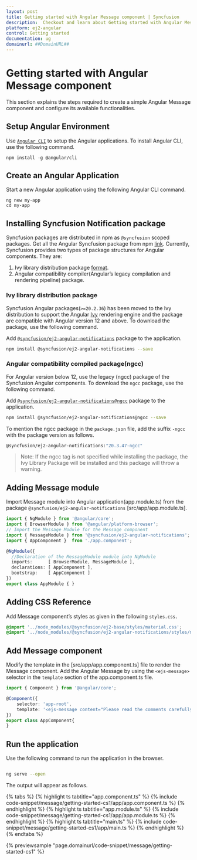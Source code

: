 ```yaml
---
layout: post
title: Getting started with Angular Message component | Syncfusion
description:  Checkout and learn about Getting started with Angular Message component of Syncfusion Essential JS 2 and more details.
platform: ej2-angular
control: Getting started 
documentation: ug
domainurl: ##DomainURL##
---
```


# Getting started with Angular Message component

This section explains the steps required to create a simple Angular Message component and configure its available functionalities.

## Setup Angular Environment

Use [`Angular CLI`](https://github.com/angular/angular-cli) to setup the Angular applications. To install Angular CLI, use the following command.

```
npm install -g @angular/cli
```

## Create an Angular Application

Start a new Angular application using the following Angular CLI command.

```
ng new my-app
cd my-app
```

## Installing Syncfusion Notification package

Syncfusion packages are distributed in npm as `@syncfusion` scoped packages. Get all the Angular Syncfusion package from npm [link]( https://www.npmjs.com/search?q=%40syncfusion%2Fej2-angular- ).
Currently, Syncfusion provides two types of package structures for Angular components. They are:
1. Ivy library distribution package [format](https://angular.io/guide/angular-package-format#angular-package-format).
2. Angular compatibility compiler(Angular’s legacy compilation and rendering pipeline) package.

### Ivy library distribution package

Syncfusion Angular packages(`>=20.2.36`) has been moved to the Ivy distribution to support the Angular [Ivy](https://docs.angular.lat/guide/ivy) rendering engine and the package are compatible with Angular version 12 and above. To download the package, use the following command.

Add [`@syncfusion/ej2-angular-notifications`](https://www.npmjs.com/package/@syncfusion/ej2-angular-notifications/v/20.3.47) package to the application.

```bash
npm install @syncfusion/ej2-angular-notifications --save
```

### Angular compatibility compiled package(ngcc)

For Angular version below 12, use the legacy (ngcc) package of the Syncfusion Angular components. To download the `ngcc` package, use the following command.

Add [`@syncfusion/ej2-angular-notifications@ngcc`](https://www.npmjs.com/package/@syncfusion/ej2-angular-notifications/v/20.3.47-ngcc) package to the application.

```bash
npm install @syncfusion/ej2-angular-notifications@ngcc --save
```

To mention the ngcc package in the `package.json` file, add the suffix `-ngcc` with the package version as follows.

```bash
@syncfusion/ej2-angular-notifications:"20.3.47-ngcc"
```

>Note: If the ngcc tag is not specified while installing the package, the Ivy Library Package will be installed and this package will throw a warning.

## Adding Message module

Import Message module into Angular application(app.module.ts) from the package `@syncfusion/ej2-angular-notifications` [src/app/app.module.ts].

```typescript
import { NgModule } from '@angular/core';
import { BrowserModule } from '@angular/platform-browser';
// Import the Message Module for the Message component
import { MessageModule } from '@syncfusion/ej2-angular-notifications';
import { AppComponent }  from './app.component';

@NgModule({
  //Declaration of the MessageModule module into NgModule
  imports:      [ BrowserModule, MessageModule ],
  declarations: [ AppComponent ],
  bootstrap:    [ AppComponent ]
})
export class AppModule { }

```

## Adding CSS Reference

Add Message component’s styles as given in the following `styles.css.`

```css
@import '../node_modules/@syncfusion/ej2-base/styles/material.css';
@import '../node_modules/@syncfusion/ej2-angular-notifications/styles/message/material.css';
```

## Add Message component

Modify the template in the [src/app/app.component.ts] file to render the Message component. Add the Angular Message by using the `<ejs-message>` selector in the `template` section of the app.component.ts file.

```typescript
import { Component } from '@angular/core';

@Component({
    selector: 'app-root',
    template: '<ejs-message content="Please read the comments carefully"></ejs-message>'
})
export class AppComponent{
}
```

## Run the application

Use the following command to run the application in the browser.

```bash

ng serve --open
```

The output will appear as follows.

{% tabs %}
{% highlight ts tabtitle="app.component.ts" %}
{% include code-snippet/message/getting-started-cs1/app/app.component.ts %}
{% endhighlight %}
{% highlight ts tabtitle="app.module.ts" %}
{% include code-snippet/message/getting-started-cs1/app/app.module.ts %}
{% endhighlight %}
{% highlight ts tabtitle="main.ts" %}
{% include code-snippet/message/getting-started-cs1/app/main.ts %}
{% endhighlight %}
{% endtabs %}
  
{% previewsample "page.domainurl/code-snippet/message/getting-started-cs1" %}